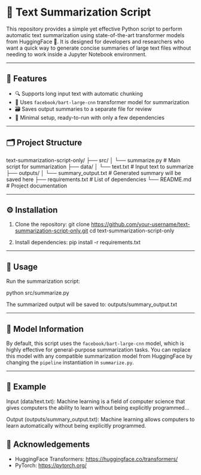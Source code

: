 # 📝 Text Summarization Script

This repository provides a simple yet effective Python script to perform automatic text summarization using state-of-the-art transformer models from HuggingFace 🤗. It is designed for developers and researchers who want a quick way to generate concise summaries of large text files without needing to work inside a Jupyter Notebook environment.

---

## 🚀 Features

- 🔍 Supports long input text with automatic chunking
- 🧠 Uses `facebook/bart-large-cnn` transformer model for summarization
- 🗃️ Saves output summaries to a separate file for review
- 🧪 Minimal setup, ready-to-run with only a few dependencies

---

## 🗂️ Project Structure

text-summarization-script-only/
├── src/
│   └── summarize.py         # Main script for summarization
├── data/
│   └── text.txt             # Input text to summarize
├── outputs/
│   └── summary_output.txt   # Generated summary will be saved here
├── requirements.txt         # List of dependencies
└── README.md                # Project documentation

---

## ⚙️ Installation

1. Clone the repository:
git clone https://github.com/your-username/text-summarization-script-only.git
cd text-summarization-script-only

2. Install dependencies:
pip install -r requirements.txt

---

## 📌 Usage

Run the summarization script:

python src/summarize.py

The summarized output will be saved to:
outputs/summary_output.txt

---

## 🤖 Model Information

By default, this script uses the `facebook/bart-large-cnn` model, which is highly effective for general-purpose summarization tasks. You can replace this model with any compatible summarization model from HuggingFace by changing the `pipeline` instantiation in `summarize.py`.

---

## 📎 Example

Input (data/text.txt):
Machine learning is a field of computer science that gives computers the ability to learn without being explicitly programmed...

Output (outputs/summary_output.txt):
Machine learning allows computers to learn automatically without being explicitly programmed.


## 🙌 Acknowledgements

- HuggingFace Transformers: https://huggingface.co/transformers/
- PyTorch: https://pytorch.org/
